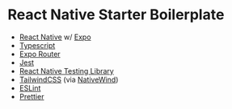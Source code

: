 # React Native Starter Boilerplate

- [React Native](https://reactnative.dev/) w/ [Expo](https://expo.dev/)
- [Typescript](https://www.typescriptlang.org/)
- [Expo Router](https://expo.github.io/router/docs/)
- [Jest](https://jestjs.io/)
- [React Native Testing Library](https://callstack.github.io/react-native-testing-library/)
- [TailwindCSS](https://tailwindcss.com/) (via [NativeWind](https://www.nativewind.dev/))
- [ESLint](https://eslint.org/)
- [Prettier](https://prettier.io/)
